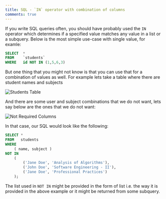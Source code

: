 ```yaml
---
title: SQL - `IN` operator with combination of columns
comments: true
---
```

If you write SQL queries often, you should have probably used the `IN` operator which determines if a specified value matches any value in a list or a subquery. Below is the most simple use-case with single value, for examle:

```sql
SELECT	* 
FROM 	`students`
WHERE 	id NOT IN (1,5,6,3)
```

But one thing that you might not know is that you can use that for a combination of values as well. For example lets take a table where there are student names and subjects

![Students Table](http://i.imgur.com/q7VZHxk.png)

And there are some user and subject combinations that we do not want, lets say below are the ones that we do not want:

![Not Required Columns](http://i.imgur.com/L0dK0DR.png)

In that case, our SQL would look like the following:

```sql
SELECT * 
FROM   students 
WHERE 
	( name, subject )
NOT IN 
	(
		('Jane Doe', 'Analysis of Algorithms'),
		('John Doe', 'Software Engineering - II'),
		('Jane Doe', 'Professional Practices')
	);
```

The list used in `NOT IN` might be provided in the form of list i.e. the way it is provided in the above example or it might be returned from some subquery.
